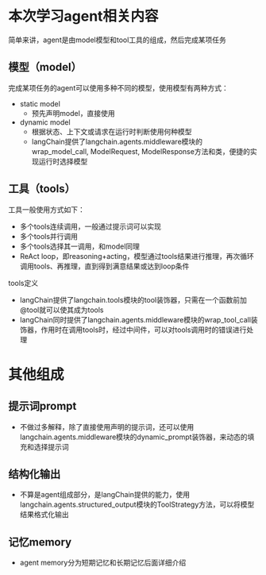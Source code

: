 # 本次学习agent相关内容
简单来讲，agent是由model模型和tool工具的组成，然后完成某项任务

## 模型（model）

完成某项任务的agent可以使用多种不同的模型，使用模型有两种方式：
- static model
  - 预先声明model，直接使用
- dynamic model
  - 根据状态、上下文或请求在运行时判断使用何种模型
  - langChain提供了langchain.agents.middleware模块的wrap_model_call, ModelRequest, ModelResponse方法和类，便捷的实现运行时选择模型

## 工具（tools）

工具一般使用方式如下：
- 多个tools连续调用，一般通过提示词可以实现
- 多个tools并行调用
- 多个tools选择其一调用，和model同理
- ReAct loop，即reasoning+acting，模型通过tools结果进行推理，再次循环调用tools、再推理，直到得到满意结果或达到loop条件

tools定义
- langChain提供了langchain.tools模块的tool装饰器，只需在一个函数前加@tool就可以使其成为tools
- langChain同时提供了langchain.agents.middleware模块的wrap_tool_call装饰器，作用时在调用tools时，经过中间件，可以对tools调用时的错误进行处理

# 其他组成

## 提示词prompt
- 不做过多解释，除了直接使用声明的提示词，还可以使用langchain.agents.middleware模块的dynamic_prompt装饰器，来动态的填充和选择提示词

## 结构化输出
- 不算是agent组成部分，是langChain提供的能力，使用langchain.agents.structured_output模块的ToolStrategy方法，可以将模型结果格式化输出

## 记忆memory
- agent memory分为短期记忆和长期记忆后面详细介绍



